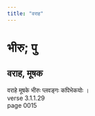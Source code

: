 ```yaml
---
title: "वराह"
---
```


# भीरु; पु
## वराह, मूषक
वराहे मूषके भीरुः प्लवङ्गः कपिभेकयोः ।<br />verse 3.1.1.29<br />page 0015

